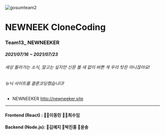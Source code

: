 ![gosumteam2](https://user-images.githubusercontent.com/85476908/126646686-42f09065-3d01-4c58-86f7-d9f9165c8714.png)

NEWNEEK CloneCoding
=============
### Team13_ NEWNEEKER
##### 2021/07/16 ~ 2021/07/23
###### 세상 돌아가는 소식, 알고는 싶지만 신문 볼 새 없이 바쁜 게 우리 탓은 아니잖아요! 
###### 뉴닉 사이트를 클론코딩했습니다!

* NEWNEEKER <http://newneeker.site>

---------------
#### Frontend (React) : 👩‍🦱이동민 🤹‍♂️최수임  
#### Backend (Node.js): 👧김예지 🧑박진홍 👩윤송


